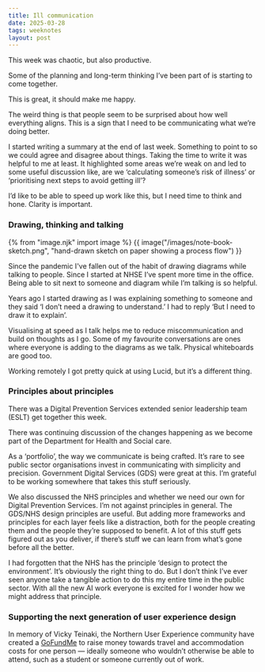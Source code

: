 ```yaml
---
title: Ill communication
date: 2025-03-28
tags: weeknotes
layout: post
---
```


This week was chaotic, but also productive.

Some of the planning and long-term thinking I’ve been part of is starting to come together.

This is great, it should make me happy.

The weird thing is that people seem to be surprised about how well everything aligns. This is a sign that I need to be communicating what we’re doing better.

I started writing a summary at the end of last week. Something to point to so we could agree and disagree about things. Taking the time to write it was helpful to me at least. It highlighted some areas we’re weak on and led to some useful discussion like, are we ‘calculating someone’s risk of illness’ or ‘prioritising next steps to avoid getting ill’?

I’d like to be able to speed up work like this, but I need time to think and hone. Clarity is important.

### Drawing, thinking and talking

{% from "image.njk" import image %}
{{ image("/images/note-book-sketch.png", "hand-drawn sketch on paper showing a process flow") }}

Since the pandemic I've fallen out of the habit of drawing diagrams while talking to people. Since I started at NHSE I’ve spent more time in the office. Being able to sit next to someone and diagram while I’m talking is so helpful.

Years ago I started drawing as I was explaining something to someone and they said ‘I don’t need a drawing to understand.’ I had to reply ‘But I need to draw it to explain’.

Visualising at speed as I talk helps me to reduce miscommunication and build on thoughts as I go. Some of my favourite conversations are ones where everyone is adding to the diagrams as we talk. Physical whiteboards are good too.

Working remotely I got pretty quick at using Lucid, but it’s a different thing.

### Principles about principles

There was a Digital Prevention Services extended senior leadership team (ESLT) get together this week.

There was continuing discussion of the changes happening as we become part of the Department for Health and Social care.

As a ‘portfolio’, the way we communicate is being crafted. It’s rare to see public sector organisations invest in communicating with simplicity and precision. Government Digital Services (GDS) were great at this. I’m grateful to be working somewhere that takes this stuff seriously.

We also discussed the NHS principles and whether we need our own for Digital Prevention Services. I’m not against principles in general. The GDS/NHS design principles are useful. But adding more frameworks and principles for each layer feels like a distraction, both for the people creating them and the people they’re supposed to benefit. A lot of this stuff gets figured out as you deliver, if there’s stuff we can learn from what’s gone before all the better.

I had forgotten that the NHS has the principle ‘design to protect the environment’. It’s obviously the right thing to do. But I don’t think I’ve ever seen anyone take a tangible action to do this my entire time in the public sector. With all the new AI work everyone is excited for I wonder how we might address that principle.

### Supporting the next generation of user experience design

In memory of Vicky Teinaki, the Northern User Experience community have created a [GoFundMe](https://www.linkedin.com/company/gofundme?trk=public_post-text) to raise money towards travel and accommodation costs for one person — ideally someone who wouldn’t otherwise be able to attend, such as a student or someone currently out of work.
